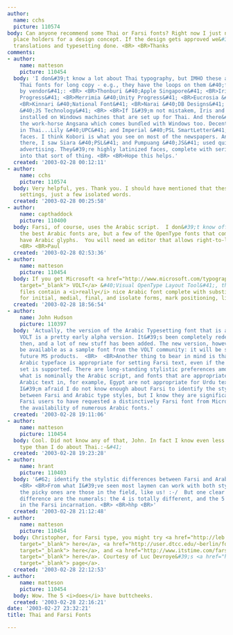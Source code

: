 ```yaml
---
author:
  name: cchs
  picture: 110574
body: Can anyone recommend some Thai or Farsi fonts? Right now I just need them as
  place holders for a design concept. If the design gets approved we&#39;ll get actual
  translations and typesetting done. <BR> <BR>Thanks
comments:
- author:
    name: matteson
    picture: 110454
  body: 'I don&#39;t know a lot about Thai typography, but IMHO these are some decent
    Thai fonts for long copy - e.g., they have the loops on them &#40;font followed
    by vendor&#41;: <BR> <BR>Thonburi &#40;Apple Singapore&#41; <BR>Iris &#40;Unity
    Progress&#41; <BR>Merrimia &#40;Unity Progress&#41; <BR>Eucrosia &#40;Unity Progress&#41;
    <BR>Kinnari &#40;National Font&#41; <BR>Narai &#40;DB Designs&#41; <BR>Charnchai
    &#40;JS Technology&#41; <BR> <BR>If I&#39;m not mistakem, Iris and Eucrosia are
    installed on Windows machines that are set up for Thai. And there&#39;s always
    the work-horse Angsana which comes bundled with Windows too. Decent headline fonts
    in Thai...Lily &#40;UPC&#41; and Imperial &#40;PSL SmartLetter&#41; are &#34;sans&#34;-style
    faces. I think Kobori is what you see on most of the newspapers. And when I was
    there, I saw Siara &#40;PSL&#41; and Pumpuang &#40;JS&#41; used quite a bit in
    advertising. They&#39;re highly latinized faces, complete with serifs if you&#39;re
    into that sort of thing. <BR> <BR>Hope this helps.'
  created: '2003-02-28 00:12:11'
- author:
    name: cchs
    picture: 110574
  body: Very helpful, yes. Thank you. I should have mentioned that these are not text
    settings, just a few isolated words.
  created: '2003-02-28 00:25:58'
- author:
    name: capthaddock
    picture: 110400
  body: Farsi, of course, uses the Arabic script.  I don&#39;t know off-hand what
    the best Arabic fonts are, but a few of the OpenType fonts that come with Windows
    have Arabic glyphs.  You will need an editor that allows right-to-left text input.
    <BR> <BR>Paul
  created: '2003-02-28 02:53:36'
- author:
    name: matteson
    picture: 110454
  body: If you get Microsoft <a href="http://www.microsoft.com/typography/developers/volt/default.htm?fname=%20&amp;fsize="
    target="_blank"> VOLT</a> &#40;Visual OpenType Layout Tool&#41;, the supplemental
    files contain a <i>really</i> nice Arabic font complete with substitution tables
    for initial, medial, final, and isolate forms, mark positioning, ligatures, etc.
  created: '2003-02-28 18:56:54'
- author:
    name: John Hudson
    picture: 110397
  body: 'Actually, the version of the Arabic Typesetting font that is available with
    VOLT is a pretty early alpha version. It&#39;s been completely redesigned since
    then, and a lot of new stuff has been added. The new version, however, will not
    be available as a sample font from the VOLT community: it will be shipping with
    future MS products.  <BR>  <BR>Another thing to bear in mind is that not every
    Arabic typeface is appropriate for setting Farsi text, even if the Farsi character
    set is supported. There are long-standing stylistic preferences among users of
    what is nominally the Arabic script, and fonts that are appropriate for use in
    Arabic text in, for example, Egypt are not appropriate for Urdu text in Pakistan.
    I&#39;m afraid I do not know enough about Farsi to identify the stylstic differences
    between Farsi and Arabic type styles, but I know they are significant enough for
    Farsi users to have requested a distinctively Farsi font from Microsoft, despite
    the availability of numerous Arabic fonts.'
  created: '2003-02-28 19:11:06'
- author:
    name: matteson
    picture: 110454
  body: Cool. Did not know any of that, John. In fact I know even less about Arabic
    type than I do about Thai.:-&#41;
  created: '2003-02-28 19:23:28'
- author:
    name: hrant
    picture: 110403
  body: '&#62; identify the stylstic differences between Farsi and Arabic type styles
    <BR> <BR>From what I&#39;ve seen most laymen can work with both styles fine -
    the picky ones are those in the field, like us! :-/  But one clear functional
    difference are the numerals: the 4 is totally different, and the 5 has... buttcheaks
    in the Farsi incarnation. <BR> <BR>hhp <BR>'
  created: '2003-02-28 21:12:48'
- author:
    name: matteson
    picture: 110454
  body: Christopher, for Farsi type, you might try <a href="http://leb.net/pub/reader/incoming/win3/"
    target="_blank"> here</a>, <a href="http://user.dtcc.edu/~berlin/font/farsi.htm"
    target="_blank"> here</a>, and <a href="http://www.itstime.com/farsi/fonts.htm"
    target="_blank"> here</a>. Courtesy of Luc Devroye&#39;s <a href="http://cgm.cs.mcgill.ca/~luc/arab.html"
    target="_blank"> page</a>.
  created: '2003-02-28 22:12:53'
- author:
    name: matteson
    picture: 110454
  body: Wow. The 5 <i>does</i> have buttcheeks.
  created: '2003-02-28 22:16:21'
date: '2003-02-27 23:32:21'
title: Thai and Farsi Fonts

---
```


